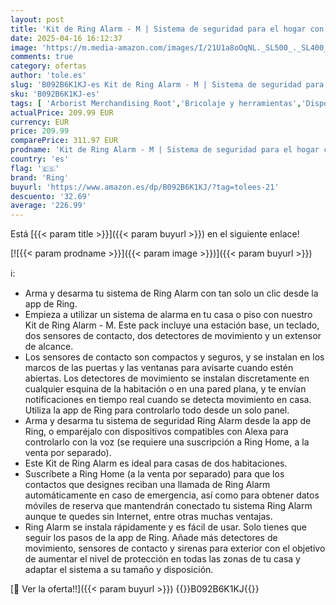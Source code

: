 ```yaml
---
layout: post
title: 'Kit de Ring Alarm - M | Sistema de seguridad para el hogar con alarma y vigilancia asistida opcional - Sin compromisos a largo plazo | Compatible con Alexa | 30 días gratis de Ring Home'
date: 2025-04-16 16:12:37
image: 'https://m.media-amazon.com/images/I/21U1a8oOqNL._SL500_._SL400_.jpg'
comments: true
category: ofertas
author: 'tole.es'
slug: 'B092B6K1KJ-es Kit de Ring Alarm - M | Sistema de seguridad para el hogar...'
sku: 'B092B6K1KJ-es'
tags: [ 'Arborist Merchandising Root','Bricolaje y herramientas','Dispositivos Amazon','Dispositivos Amazon y Accesorios','Dispositivos Amazon y accesorios','Kits de seguridad para el hogar','Oferta anticipada de Black Friday','Prevención y seguridad','Seguridad e iluminación para hogar inteligente','Self Service','Sistemas de alarma','Sistemas de seguridad para el hogar','Special Features Stores','alexa','e97153f7-7531-4959-bcaa-edabbf48d7f8_0','e97153f7-7531-4959-bcaa-edabbf48d7f8_2201','ring','🇪🇸', ]
actualPrice: 209.99 EUR
currency: EUR
price: 209.99
comparePrice: 311.97 EUR
prodname: 'Kit de Ring Alarm - M | Sistema de seguridad para el hogar con alarma y vigilancia asistida opcional - Sin compromisos a largo plazo | Compatible con Alexa | 30 días gratis de Ring Home'
country: 'es'
flag: '🇪🇸'
brand: 'Ring'
buyurl: 'https://www.amazon.es/dp/B092B6K1KJ/?tag=tolees-21'
descuento: '32.69'
average: '226.99'
---
```


Está [{{< param title >}}]({{< param buyurl >}}) en el siguiente enlace!

[![{{< param prodname >}}]({{< param image >}})]({{< param buyurl >}})

ℹ️:

- Arma y desarma tu sistema de Ring Alarm con tan solo un clic desde la app de Ring.
- Empieza a utilizar un sistema de alarma en tu casa o piso con nuestro Kit de Ring Alarm - M. Este pack incluye una estación base, un teclado, dos sensores de contacto, dos detectores de movimiento y un extensor de alcance.
- Los sensores de contacto son compactos y seguros, y se instalan en los marcos de las puertas y las ventanas para avisarte cuando estén abiertas. Los detectores de movimiento se instalan discretamente en cualquier esquina de la habitación o en una pared plana, y te envían notificaciones en tiempo real cuando se detecta movimiento en casa. Utiliza la app de Ring para controlarlo todo desde un solo panel.
- Arma y desarma tu sistema de seguridad Ring Alarm desde la app de Ring, o emparéjalo con dispositivos compatibles con Alexa para controlarlo con la voz (se requiere una suscripción a Ring Home, a la venta por separado).
- Este Kit de Ring Alarm es ideal para casas de dos habitaciones.
- Suscríbete a Ring Home (a la venta por separado) para que los contactos que designes reciban una llamada de Ring Alarm automáticamente en caso de emergencia, así como para obtener datos móviles de reserva que mantendrán conectado tu sistema Ring Alarm aunque te quedes sin Internet, entre otras muchas ventajas.
- Ring Alarm se instala rápidamente y es fácil de usar. Solo tienes que seguir los pasos de la app de Ring. Añade más detectores de movimiento, sensores de contacto y sirenas para exterior con el objetivo de aumentar el nivel de protección en todas las zonas de tu casa y adaptar el sistema a su tamaño y disposición.

[🛒 Ver la oferta!!]({{< param buyurl >}})
{{<world>}}B092B6K1KJ{{</world>}}
